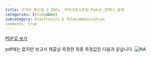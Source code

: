 ```yaml
---
title: 근거리_통신용_2_5Ghz__마이크로스트립_Patch_안테나_설계
categories: [Study&Dev]
subcategory: Electronics & Telecommunication
comments: true
---
```


[PDF로 보기](https://yubermensch.com/assets/pdf/2.5Ghz_Microstrip_Patch_Antenna.pdf)

pdf에는 없지만 보고서 제출날 측정한 최종 측정값은 다음과 같습니다.
![NA](https://github.com/user-attachments/assets/8a25034d-b5c3-42ea-bffe-18b61b27eb16)
